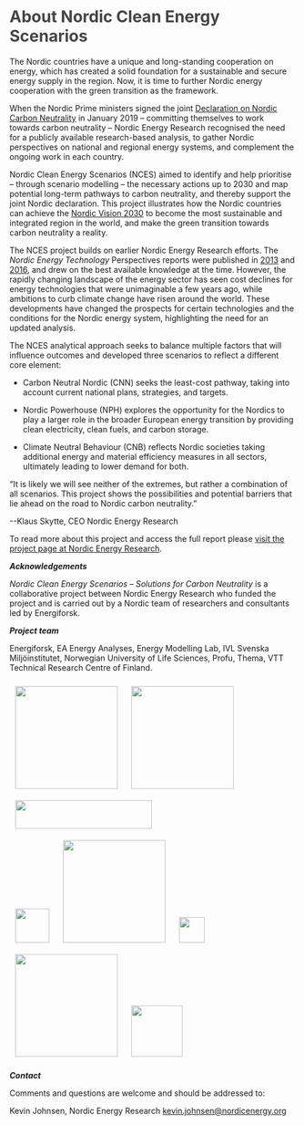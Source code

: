 # <span style="color:#454547">About Nordic Clean Energy Scenarios </span>

The Nordic countries have a unique and long-standing cooperation on energy, which has created a solid foundation for a sustainable and secure energy supply in the region. Now, it is time to further Nordic energy cooperation with the green transition as the framework. 

When the Nordic Prime ministers signed the joint [Declaration on Nordic Carbon Neutrality](https://www.norden.org/en/declaration/declaration-nordic-carbon-neutrality) in January 2019 – committing themselves to work towards carbon neutrality – Nordic Energy Research recognised the need for a publicly available research-based analysis, to gather Nordic perspectives on national and regional energy systems, and complement the ongoing work in each country. 

Nordic Clean Energy Scenarios (NCES) aimed to identify and help prioritise – through scenario modelling – the necessary actions up to 2030 and map potential long-term pathways to carbon neutrality, and thereby support the joint Nordic declaration. This project illustrates how the Nordic countries can achieve the [Nordic Vision 2030](https://www.norden.org/en/declaration/our-vision-2030) to become the most sustainable and integrated region in the world, and make the green transition towards carbon neutrality a reality.

The NCES project builds on earlier Nordic Energy Research efforts. The *Nordic Energy Technology* Perspectives  reports were published in [2013](https://www.nordicenergy.org/publications/nordic-energy-technology-perspectives/) and [2016](https://www.nordicenergy.org/project/nordic-energy-technology-perspectives/), and drew on the best available knowledge at the time. However, the rapidly changing landscape of the energy sector has seen cost declines for energy technologies that were unimaginable a few years ago, while ambitions to curb climate change have risen around the world. These developments have changed the prospects for certain technologies and the conditions for the Nordic energy system, highlighting the need for an updated analysis.

The NCES analytical approach seeks to balance multiple factors that will influence outcomes and developed three scenarios to reflect a different core element:

-	Carbon Neutral Nordic (CNN) seeks the least-cost pathway, taking into account current national plans, strategies, and targets.

-	Nordic Powerhouse (NPH) explores the opportunity for the Nordics to play a larger role in the broader European energy transition by providing clean electricity, clean fuels, and carbon storage.

-	Climate Neutral Behaviour (CNB) reflects Nordic societies taking additional energy and material efficiency measures in all sectors, ultimately leading to lower demand for both.


“It is likely we will see neither of the extremes, but rather a combination of all scenarios. This project shows the possibilities and potential barriers that lie ahead on the road to Nordic carbon neutrality.”

--Klaus Skytte, CEO Nordic Energy Research

To read more about this project and access the full report please [visit the project page at Nordic Energy Research](https://www.nordicenergy.org/project/nordic-clean-energy-scenarios-solutions-for-carbon-neutrality/). 


***Acknowledgements***

*Nordic Clean Energy Scenarios – Solutions for Carbon Neutrality* is a collaborative project between Nordic Energy Research who funded the project and is carried out by a Nordic team of researchers and consultants led by Energiforsk.

***Project team***

Energiforsk, EA Energy Analyses, Energy Modelling Lab, IVL Svenska Miljöinstitutet, Norwegian University of Life Sciences, Profu, Thema, VTT Technical Research Centre of Finland.


<img src="./images/ef_farg_resized.png" width="180px" style="margin: 10px"/>
<img src="./images/ea_energy_analyses_resized.gif" width="180px" style="margin: 10px"/>
<img src="./images/EMLdefault.svg" width="240px" height="50px" style="margin: 10px"/>
<br />

<img src="./images/ivl-svenska-miljoinstitutet-logo-vector.svg" width="60px" style="margin: 10px"/>
<img src="./images/nmbu.png" width="180px" style="margin: 10px"/>
<img src="./images/Profu_grå_RÄTT_resized.png" width="45px" style="margin: 10px"/>
<img src="./images/THEMA_logo_transparent_resized.png" width="180px" style="margin: 10px"/>
<img src="./images/VTT_Orange_Logo_resized.png" width="90px" style="margin: 10px"/>

***Contact***

Comments and questions are welcome and should be addressed to:

Kevin Johnsen, Nordic Energy Research
[kevin.johnsen@nordicenergy.org](mailto:kevin.johnsen@nordicenergy.org)

